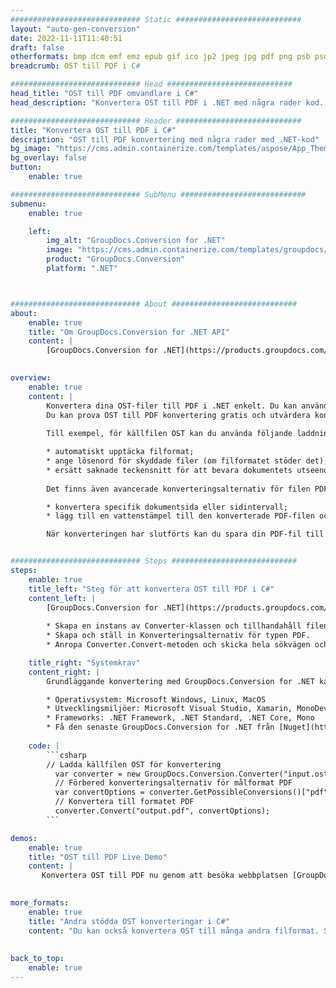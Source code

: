```yaml
---
############################# Static ############################
layout: "auto-gen-conversion"
date: 2022-11-11T11:40:51
draft: false
otherformats: bmp dcm emf emz epub gif ico jp2 jpeg jpg pdf png psb psd svg svgz tex tga tif tiff webp wmf wmz xps
breadcrumb: OST till PDF i C#

############################# Head ############################
head_title: "OST till PDF omvandlare i C#"
head_description: "Konvertera OST till PDF i .NET med några rader kod. Använd GroupDocs Document Conversion API för att konvertera över 160 filformat."

############################# Header ############################
title: "Konvertera OST till PDF i C#"
description: "OST till PDF konvertering med några rader med .NET-kod"
bg_image: "https://cms.admin.containerize.com/templates/aspose/App_Themes/V3/images/bg/header1.png"
bg_overlay: false
button:
    enable: true

############################# SubMenu ############################
submenu:
    enable: true

    left:
        img_alt: "GroupDocs.Conversion for .NET"
        image: "https://cms.admin.containerize.com/templates/groupdocs/images/product-logos/90x90-noborder/groupdocs-conversion-net.png"
        product: "GroupDocs.Conversion"
        platform: ".NET"



############################# About ############################
about:
    enable: true
    title: "Om GroupDocs.Conversion for .NET API"
    content: |
        [GroupDocs.Conversion for .NET](https://products.groupdocs.com/conversion/net/) kan användas för att konvertera Microsoft Word, Excel, PowerPoint, PDF, Visio och andra format. GroupDocs.Conversion är ett fristående API som är lämpligt för back-end och interna system där hög prestanda krävs. Det beror inte på någon programvara som Microsoft eller Open Office.
    

overview:
    enable: true
    content: |
        Konvertera dina OST-filer till PDF i .NET enkelt. Du kan använda bara ett par C# kodrader i valfri plattform som du vill, som - Windows, Linux, macOS.
        Du kan prova OST till PDF konvertering gratis och utvärdera konverteringsresultatens kvalitet. Tillsammans med enkla filkonverteringsscenarier kan du prova mer avancerade alternativ för att ladda källfilen OST och för att spara resultatet PDF. 
        
        Till exempel, för källfilen OST kan du använda följande laddningsalternativ:

        * automatiskt upptäcka filformat;
        * ange lösenord för skyddade filer (om filformatet stöder det);
        * ersätt saknade teckensnitt för att bevara dokumentets utseende.
        
        Det finns även avancerade konverteringsalternativ för filen PDF:

        * konvertera specifik dokumentsida eller sidintervall;
        * lägg till en vattenstämpel till den konverterade PDF-filen och många fler.

        När konverteringen har slutförts kan du spara din PDF-fil till den lokala filsökvägen eller någon tredje parts lagring som FTP, Amazon S3, Google Drive, Dropbox etc. Observera - för att konvertera OST till {{ TO}} det finns inget behov av någon ytterligare programvara installerad - som MS Office, Open Office, Adobe Acrobat Reader etc.


############################# Steps ############################
steps:
    enable: true
    title_left: "Steg för att konvertera OST till PDF i C#"
    content_left: |
        [GroupDocs.Conversion for .NET](https://products.groupdocs.com/conversion/net/) gör det enkelt för utvecklare att konvertera en OST-fil till PDF med några rader kod.
        
        * Skapa en instans av Converter-klassen och tillhandahåll filen OST med den fullständiga sökvägen
        * Skapa och ställ in Konverteringsalternativ för typen PDF.
        * Anropa Converter.Convert-metoden och skicka hela sökvägen och formatet (PDF) som en parameter

    title_right: "Systemkrav"
    content_right: |
        Grundläggande konvertering med GroupDocs.Conversion for .NET kan göras med bara några enkla steg. Våra API:er stöds på alla större plattformar och operativsystem. Innan du kör koden nedan, se till att du har följande förutsättningar installerade på ditt system.

        * Operativsystem: Microsoft Windows, Linux, MacOS
        * Utvecklingsmiljöer: Microsoft Visual Studio, Xamarin, MonoDevelop
        * Frameworks: .NET Framework, .NET Standard, .NET Core, Mono
        * Få den senaste GroupDocs.Conversion for .NET från [Nuget](https://www.nuget.org/packages/groupdocs.conversion)
         
    code: |
        ```csharp    
        // Ladda källfilen OST för konvertering
          var converter = new GroupDocs.Conversion.Converter("input.ost");
          // Förbered konverteringsalternativ för målformat PDF
          var convertOptions = converter.GetPossibleConversions()["pdf"].ConvertOptions;
          // Konvertera till formatet PDF
          converter.Convert("output.pdf", convertOptions);
        ```

demos:
    enable: true
    title: "OST till PDF Live Demo"
    content: |
       Konvertera OST till PDF nu genom att besöka webbplatsen [GroupDocs.Conversion App](https://products.groupdocs.app/conversion/family). Onlinedemo har följande fördelar
          

more_formats:
    enable: true
    title: "Andra stödda OST konverteringar i C#"
    content: "Du kan också konvertera OST till många andra filformat. Se listan nedan."
       
       
back_to_top:
    enable: true
---
```

